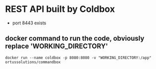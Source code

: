 # REST API built by Coldbox

- port 8443 exists

## docker command to run the code, obviously replace 'WORKING_DIRECTORY'
`docker run --name coldbox -p 8080:8080 -v "WORKING_DIRECTORY:/app" ortussolutions/commandbox`